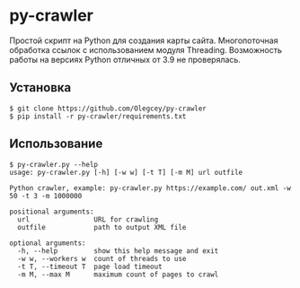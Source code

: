 # py-crawler

Простой скрипт на Python для создания карты сайта. Многопоточная обработка ссылок с использованием модуля Threading.
Возможность работы на версиях Python отличных от 3.9 не проверялась.

## Установка

```
$ git clone https://github.com/Olegcey/py-crawler
$ pip install -r py-crawler/requirements.txt
```

## Использование

```
$ py-crawler.py --help
usage: py-crawler.py [-h] [-w w] [-t T] [-m M] url outfile

Python crawler, example: py-crawler.py https://example.com/ out.xml -w 50 -t 3 -m 1000000

positional arguments:
  url                URL for crawling
  outfile            path to output XML file

optional arguments:
  -h, --help         show this help message and exit
  -w w, --workers w  count of threads to use
  -t T, --timeout T  page load timeout
  -m M, --max M      maximum count of pages to crawl
```
